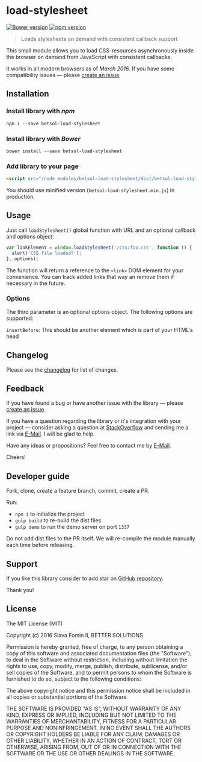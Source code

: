 # load-stylesheet

[![Bower version](https://badge.fury.io/bo/betsol-load-stylesheet.svg)](http://badge.fury.io/bo/betsol-load-stylesheet)
[![npm version](https://badge.fury.io/js/betsol-load-stylesheet.svg)](http://badge.fury.io/js/betsol-load-stylesheet)


> Loads stylesheets on demand with consistent callback support

This small module allows you to load CSS-resources
asynchronously inside the browser on demand from JavaScript
with consistent callbacks.

It works in all modern browsers as of *March 2016*.
If you have some compatibility issues — please [create an issue][new-issue].


## Installation

### Install library with *npm*

`npm i --save betsol-load-stylesheet`


### Install library with *Bower*

`bower install --save betsol-load-stylesheet`


### Add library to your page

``` html
<script src="/node_modules/betsol-load-stylesheet/dist/betsol-load-stylesheet.js"></script>
```

You should use minified version (`betsol-load-stylesheet.min.js`) in production.


## Usage

Just call `loadStylesheet()` global function with URL and an optional callback and options object:

```javascript
var linkElement = window.loadStylesheet('/css/foo.css', function () {
  alert('CSS file loaded!');
}, options);
```

The function will return a reference to the `<link>` DOM element
for your convenience. You can track added links that way an remove them
if necessary in the future.

### Options

The third parameter is an optional options object. The following options are supported:

```insertBefore```: This should be another element which is part of your HTML's head


## Changelog

Please see the [changelog][changelog] for list of changes.


## Feedback

If you have found a bug or have another issue with the library —
please [create an issue][new-issue].

If you have a question regarding the library or it's integration with your project —
consider asking a question at [StackOverflow][so-ask] and sending me a
link via [E-Mail][email]. I will be glad to help.

Have any ideas or propositions? Feel free to contact me by [E-Mail][email].

Cheers!


## Developer guide

Fork, clone, create a feature branch, commit, create a PR.

Run:

- `npm i` to initialize the project
- `gulp build` to re-build the dist files
- `gulp demo` to run the demo server on port `1337`

Do not add dist files to the PR itself.
We will re-compile the module manually each time before releasing.


## Support

If you like this library consider to add star on [GitHub repository][repo-gh].

Thank you!


## License

The MIT License (MIT)

Copyright (c) 2016 Slava Fomin II, BETTER SOLUTIONS

Permission is hereby granted, free of charge, to any person obtaining a copy
of this software and associated documentation files (the "Software"), to deal
in the Software without restriction, including without limitation the rights
to use, copy, modify, merge, publish, distribute, sublicense, and/or sell
copies of the Software, and to permit persons to whom the Software is
furnished to do so, subject to the following conditions:

The above copyright notice and this permission notice shall be included in
all copies or substantial portions of the Software.

THE SOFTWARE IS PROVIDED "AS IS", WITHOUT WARRANTY OF ANY KIND, EXPRESS OR
IMPLIED, INCLUDING BUT NOT LIMITED TO THE WARRANTIES OF MERCHANTABILITY,
FITNESS FOR A PARTICULAR PURPOSE AND NONINFRINGEMENT. IN NO EVENT SHALL THE
AUTHORS OR COPYRIGHT HOLDERS BE LIABLE FOR ANY CLAIM, DAMAGES OR OTHER
LIABILITY, WHETHER IN AN ACTION OF CONTRACT, TORT OR OTHERWISE, ARISING FROM,
OUT OF OR IN CONNECTION WITH THE SOFTWARE OR THE USE OR OTHER DEALINGS IN
THE SOFTWARE.

  [changelog]: changelog.md
  [so-ask]:    http://stackoverflow.com/questions/ask?tags=javascript
  [email]:     mailto:s.fomin@betsol.ru
  [new-issue]: https://github.com/betsol/load-stylesheet/issues/new
  [repo-gh]:   https://github.com/betsol/load-stylesheet
